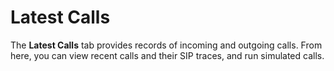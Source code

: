 # Latest Calls
The **Latest Calls** tab provides records of incoming and outgoing calls. From here, you can view recent calls and their SIP traces, and run simulated calls. 
